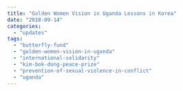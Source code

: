 ```yaml
---
title: "Golden Women Vision in Uganda Lessons in Korea"
date: "2018-09-14"
categories: 
  - "updates"
tags: 
  - "butterfly-fund"
  - "golden-women-vision-in-uganda"
  - "international-solidarity"
  - "kim-bok-dong-peace-prize"
  - "prevention-of-sexual-violence-in-conflict"
  - "uganda"
---
```



